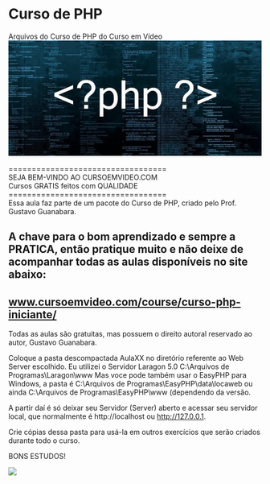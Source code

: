 # Curso de PHP
Arquivos do Curso de PHP do Curso em Vídeo
![PHP](../img_php.jpg 'PHP') <br>

================================== <br>
SEJA BEM-VINDO AO CURSOEMVIDEO.COM <br>
Cursos GRATIS feitos com QUALIDADE <br>
================================== <br>
Essa aula faz parte de um pacote do Curso de PHP, criado pelo Prof. Gustavo Guanabara. 

A chave para o bom aprendizado e sempre a PRATICA, então pratique muito e não deixe de acompanhar todas as aulas disponíveis no site abaixo:
------------------------------------------------
www.cursoemvideo.com/course/curso-php-iniciante/
------------------------------------------------
Todas as aulas são gratuitas, mas possuem o direito autoral reservado  ao autor, Gustavo Guanabara.

Coloque a pasta descompactada AulaXX no diretório referente ao Web Server escolhido.
Eu utilizei o Servidor Laragon 5.0  C:\Arquivos de Programas\Laragon\www
Mas voce pode também usar o EasyPHP para Windows, a pasta é C:\Arquivos de Programas\EasyPHP\data\locaweb ou ainda  C:\Arquivos de Programas\EasyPHP\www (dependendo da versão.

A partir daí é só deixar seu Servidor (Server) aberto e acessar seu servidor local, que normalmente é http://localhost ou http://127.0.0.1.

Crie cópias dessa pasta para usá-la em outros exercícios que serão criados durante todo o curso.

BONS ESTUDOS!

<img src="https://img.shields.io/static/v1?label=DEV&message=Darcisio Almeida&color=7159c1&style=for-the-badge&logo=ghost"/>
